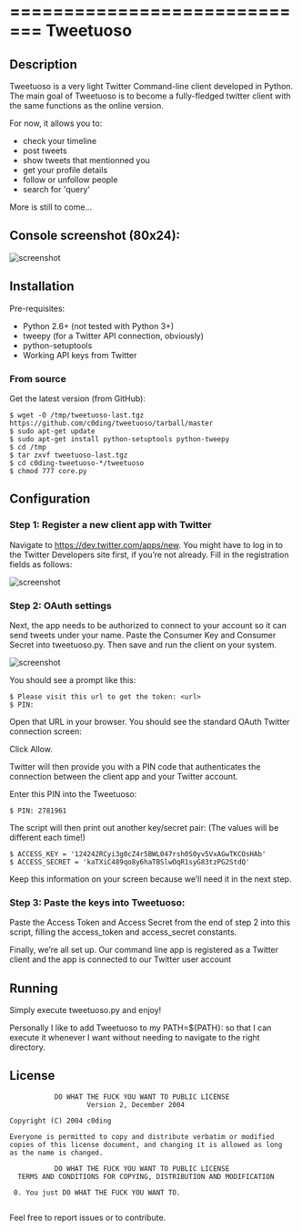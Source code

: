 =============================
Tweetuoso
=============================

## Description

Tweetuoso is a very light Twitter Command-line client developed in Python. The main goal of Tweetuoso is to become a fully-fledged twitter client with the same functions as the online version.

For now, it allows you to:

* check your timeline
* post tweets
* show tweets that mentionned you
* get your profile details
* follow or unfollow people
* search for 'query'

More is still to come...

## Console screenshot (80x24):

![screenshot](https://raw.github.com/c0ding/tweetuoso/master/tweetuoso/doc/screenshot.png)

## Installation

Pre-requisites:

* Python 2.6+ (not tested with Python 3+)
* tweepy (for a Twitter API connection, obviously)
* python-setuptools 
* Working API keys from Twitter


### From source

Get the latest version (from GitHub):
 
    $ wget -O /tmp/tweetuoso-last.tgz https://github.com/c0ding/tweetuoso/tarball/master
    $ sudo apt-get update
    $ sudo apt-get install python-setuptools python-tweepy
    $ cd /tmp
	$ tar zxvf tweetuoso-last.tgz
	$ cd c0ding-tweetuoso-*/tweetuoso
	$ chmod 777 core.py

## Configuration

### Step 1: Register a new client app with Twitter

Navigate to https://dev.twitter.com/apps/new. You might have to log in to the Twitter Developers site first, if you’re not already.
Fill in the registration fields as follows:

![screenshot](https://raw.github.com/c0ding/tweetuoso/master/tweetuoso/doc/registration.png)

### Step 2: OAuth settings

Next, the app needs to be authorized to connect to your account so it can send tweets under your name. Paste the Consumer Key and Consumer Secret into tweetuoso.py. Then save and run the client on your system.

![screenshot](https://raw.github.com/c0ding/tweetuoso/master/tweetuoso/doc/keys.png)

You should see a prompt like this:

    $ Please visit this url to get the token: <url>
    $ PIN:

Open that URL in your browser. You should see the standard OAuth Twitter connection screen:

Click Allow.

Twitter will then provide you with a PIN code that authenticates the connection between the client app and your Twitter account.

Enter this PIN into the Tweetuoso:

    $ PIN: 2781961

The script will then print out another key/secret pair: (The values will be different each time!)

    $ ACCESS_KEY = '124242RCyi3g0cZ4r5BWL047rsh0S0yv5VxAGwTKCOsHAb'
    $ ACCESS_SECRET = 'kaTXiC489qo8y6haTBSlwOqR1syG83tzPG2StdQ'

Keep this information on your screen because we’ll need it in the next step.

### Step 3: Paste the keys into Tweetuoso:

Paste the Access Token and Access Secret from the end of step 2 into this script, filling the access_token and access_secret constants.

Finally, we’re all set up. Our command line app is registered as a Twitter client and the app is connected to our Twitter user account

## Running

Simply execute tweetuoso.py and enjoy!

Personally I like to add Tweetuoso to my PATH=${PATH}: so that I can execute it whenever I want without needing to navigate to the right directory.

## License

```
           DO WHAT THE FUCK YOU WANT TO PUBLIC LICENSE
                   Version 2, December 2004
 
Copyright (C) 2004 c0ding
 
Everyone is permitted to copy and distribute verbatim or modified
copies of this license document, and changing it is allowed as long
as the name is changed.
 
           DO WHAT THE FUCK YOU WANT TO PUBLIC LICENSE
  TERMS AND CONDITIONS FOR COPYING, DISTRIBUTION AND MODIFICATION
 
 0. You just DO WHAT THE FUCK YOU WANT TO.


```


Feel free to report issues or to contribute.
